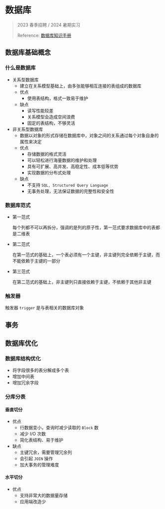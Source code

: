 # 数据库

> 2023 春季招聘 / 2024 暑期实习
>
> Reference: [数据库知识手册](https://leetcode.cn/leetbook/detail/database-handbook/)

## 数据库基础概念

### 什么是数据库

- 关系型数据库
  - 建立在关系模型基础上，由多张能够相互连接的表组成的数据库
  - 优点
    - 使用表结构，格式一致易于维护
  - 缺点
    - 读写性能较差
    - 关系模型会造成空间浪费
    - 固定的表结构，不够灵活
- 非关系型数据库
  - 数据以对象的形式存储在数据库中，对象之间的关系通过每个对象自身的属性来决定
  - 优点
    - 存储数据的格式灵活
    - 可以轻松进行海量数据的维护和处理
    - 具有可扩展、高并发、高稳定性、成本低等优势
    - 实现数据的分布式处理
  - 缺点
    - 不支持 `SQL, Structured Query Language`  
    - 无事务处理，无法保证数据的完整性和安全性

### 数据库范式

- 第一范式

  每个列都不可以再拆分，强调的是列的原子性，第一范式要求数据库中的表都是二维表

- 第二范式

  在第一范式的基础上，一个表必须有一个主键，非主键列完全依赖于主键，而不能依赖于主键的一部分

- 第三范式

  在第二范式的基础上，非主键列只直接依赖于主键，不依赖于其他非主键

### 触发器

触发器 `trigger` 是与表相关的数据库对象

## 事务

## 数据库优化

### 数据库结构优化

- 将字段很多的表分解成多个表
- 增加中间表
- 增加冗余字段

### 分库分表

#### 垂直切分

- 优点
  - 行数据变小，查询时减少读取的 `Block` 数
  - 减少 I/O 次数
  - 简化表结构、易于维护
- 缺点
  - 主键冗余，需要管理冗余列
  - 会引起 `JOIN` 操作
  - 加大事务的管理难度

#### 水平切分

- 优点
  - 支持非常大的数据量存储
  - 应用端改造少





















